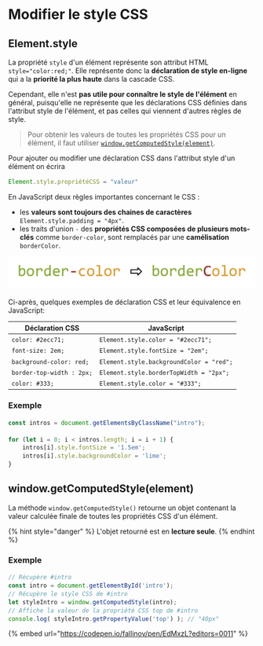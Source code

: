 # Modifier le style CSS

## Element.style

La propriété `style` d'un élément représente son attribut HTML `style="color:red;"`.  Elle représente donc la **déclaration de style en-ligne** qui a la **priorité la plus haute** dans la cascade CSS.

Cependant, elle n'est **pas utile pour connaître le style de l'élément** en général, puisqu'elle ne représente que les déclarations CSS définies dans l'attribut style de l'élément, et pas celles qui viennent d'autres règles de style.

> Pour obtenir les valeurs de toutes les propriétés CSS pour un élément, il faut utiliser [`window.getComputedStyle(element)`](modifier-le-style-css.md#window-getcomputedstyle-element).

Pour ajouter ou modifier une déclaration CSS dans l'attribut style d'un élément on écrira

```javascript
Element.style.propriétéCSS = "valeur"
```

En JavaScript deux règles importantes concernant le CSS :

* les **valeurs sont toujours des chaines de caractères** `Element.style.padding = "4px"`.&#x20;
* les traits d'union `-` des **propriétés CSS composées de plusieurs mots-clés** comme `border-color`, sont remplacés par une **camélisation** `borderColor`.

![Camélisation des propriétés CSS](<../../.gitbook/assets/image (4).png>)

Ci-après, quelques exemples de déclaration CSS et leur équivalence en JavaScript:

| Déclaration CSS           | JavaScript                               |
| ------------------------- | ---------------------------------------- |
| `color: #2ecc71;`         | `Element.style.color = "#2ecc71";`       |
| `font-size: 2em;`         | `Element.style.fontSize = "2em";`        |
| `background-color: red;`  | `Element.style.backgroundColor = "red";` |
| `border-top-width : 2px;` | `Element.style.borderTopWidth = "2px";`  |
| `color: #333;`            | `Element.style.color = "#333";`          |

### Exemple

```javascript
const intros = document.getElementsByClassName("intro");

for (let i = 0; i < intros.length; i = i + 1) {
    intros[i].style.fontSize = '1.5em';
    intros[i].style.backgroundColor = 'lime';
}
```

## window.getComputedStyle(element)

La méthode `window.getComputedStyle()` retourne un objet contenant la valeur calculée finale de toutes les propriétés CSS d'un élément.

{% hint style="danger" %}
L'objet retourné est en **lecture seule**.
{% endhint %}

### Exemple

```javascript
// Récupère #intro
const intro = document.getElementById('intro');
// Récupère le style CSS de #intro
let styleIntro = window.getComputedStyle(intro);
// Affiche la valeur de la propriété CSS top de #intro
console.log( styleIntro.getPropertyValue('top') ); // "40px"
```

{% embed url="https://codepen.io/fallinov/pen/EdMxzL?editors=0011" %}


